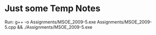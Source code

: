 # Just some Temp Notes

Run:
g++ -o Assignments/MSOE_2009-5.exe Assignments/MSOE_2009-5.cpp && ./Assignments/MSOE_2009-5.exe
